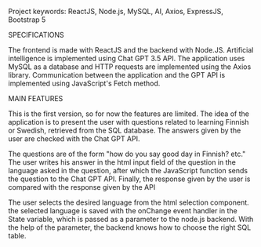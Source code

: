 Project keywords: ReactJS, Node.js, MySQL, AI, Axios, ExpressJS, Bootstrap 5

SPECIFICATIONS

The frontend is made with ReactJS and the backend with Node.JS. Artificial intelligence is implemented using Chat GPT 3.5 API. The application uses MySQL as a database and HTTP requests are implemented using the Axios library. Communication between the application and the GPT API is implemented using JavaScript's Fetch method.

MAIN FEATURES

This is the first version, so for now the features are limited. The idea of ​​the application is to present the user with questions related to learning Finnish or Swedish, retrieved from the SQL database. The answers given by the user are checked with the Chat GPT API.

The questions are of the form "how do you say good day in Finnish? etc." The user writes his answer in the html input field of the question in the language asked in the question, after which the JavaScript function sends the question to the Chat GPT API.
Finally, the response given by the user is compared with the response given by the API

The user selects the desired language from the html selection component. the selected language is saved with the onChange event handler in the State variable, which is passed as a parameter to the node.js backend. With the help of the parameter, the backend knows how to choose the right SQL table.
